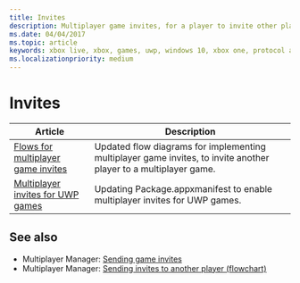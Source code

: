```yaml
---
title: Invites
description: Multiplayer game invites, for a player to invite other players.
ms.date: 04/04/2017
ms.topic: article
keywords: xbox live, xbox, games, uwp, windows 10, xbox one, protocol activation, multiplayer
ms.localizationpriority: medium
---
```


# Invites

| Article | Description |
|---------|-------------|
| [Flows for multiplayer game invites](multiplayer-invite-flows.md) | Updated flow diagrams for implementing multiplayer game invites, to invite another player to a multiplayer game. |
| [Multiplayer invites for UWP games](multiplayer-invite-uwp.md) | Updating Package.appxmanifest to enable multiplayer invites for UWP games. |


## See also

* Multiplayer Manager: [Sending game invites](../multiplayer-manager/send-game-invites.md)
* Multiplayer Manager: [Sending invites to another player (flowchart)](../multiplayer-manager/mpm-flowcharts/mpm-send-invites.md)
